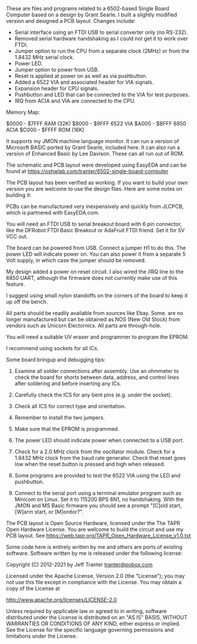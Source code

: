 These are files and programs related to a 6502-based Single Board
Computer based on a design by Grant Searle. I built a slightly
modified version and designed a PCB layout. Changes include:

- Serial interface using an FTDI USB to serial converter only (no
  RS-232).
- Removed serial hardware handshaking as I could not get it to work
  over FTDI.
- Jumper option to run the CPU from a separate clock (2MHz) or from
  the 1.8432 MHz serial clock.
- Power LED.
- Jumper option to power from USB.
- Reset is applied at power on as well as via pushbutton.
- Added a 6522 VIA and associated header for VIA signals.
- Expansion header for CPU signals.
- Pushbutton and LED that can be connected to the VIA for test
  purposes.
- IRQ from ACIA and VIA are connected to the CPU.

Memory Map:

$0000 - $7FFF  RAM (32K)
$8000 - $9FFF  6522 VIA
$A000 - $BFFF  6850 ACIA
$C000 - $FFFF  ROM (16K)

It supports my JMON machine language monitor. It can run a version of
Microsoft BASIC ported by Grant Searle, included here. It can also run
a version of Enhanced Basic by Lee Davison. These can all run out of
ROM.

The schematic and PCB layout were developed using EasyEDA and can be
found at https://oshwlab.com/tranter/6502-single-board-computer

The PCB layout has been verified as working. If you want to build your
own version you are welcome to use the design files. Here are some
notes on building it:

PCBs can be manufactured very inexpensively and quickly from JLCPCB,
which is partnered with EasyEDA.com.

You will need an FTDI USB to serial breakout board with 6 pin
connector, like the DFRobot FTDI Basic Breakout or AdaFruit FTDI
friend. Set it for 5V VCC out.

The board can be powered from USB. Connect a jumper H1 to do this. The
power LED will indicate power on. You can also power it from a
separate 5 Volt supply, in which case the jumper should be removed.

My design added a power on reset circuit. I also wired the /IRQ line
to the 6850 UART, although the firmware does not currently make use of
this feature.

I suggest using small nylon standoffs on the corners of the board to
keep it up off the bench.

All parts should be readily available from sources like Ebay. Some.
are no longer manufactured but can be obtained as NOS (New Old Stock)
from vendors such as Unicorn Electornics. All parts are through-hole.

You will need a suitable UV eraser and programmer to program the
EPROM.

I recommend using sockets for all ICs.

Some board bringup and debugging tips:

1. Examine all solder connections after assembly. Use an ohmmeter to
check the board for shorts between data, address, and control lines
after soldering and before inserting any ICs.

2. Carefully check the ICS for any bent pins (e.g. under the socket).

3. Check all ICS for correct type and orientation.

4. Remember to install the two jumpers.

5. Make sure that the EPROM is programmed.

6. The power LED should indicate power when connected to a USB port.

7. Check for a 2.0 MHz clock from the oscillator module. Check for a
1.8432 MHz clock from the baud rate generator. Check that reset goes
low when the reset button is pressed and high when released.

8. Some programs are provided to test the 6522 VIA using the LED and
pushbutton.

9. Connect to the serial port using a terminal emulator program such
as Minicom on Linux. Set it to 115200 BPS 8N1, no handshaking. With
the JMON and MS Basic firmware you should see a prompt "[C]old start,
[W]arm start, or [M]onitor?".


The PCB layout is Open Source Hardware, licensed under the The TAPR
Open Hardware License. You are welcome to build the circuit and use my
PCB layout.
See https://web.tapr.org/TAPR_Open_Hardware_License_v1.0.txt

Some code here is entirely written by me and others are ports of
existing software. Software written by me is released under the
following license:

Copyright (C) 2012-2021 by Jeff Tranter <tranter@pobox.com>

Licensed under the Apache License, Version 2.0 (the "License");
you may not use this file except in compliance with the License.
You may obtain a copy of the License at

  http://www.apache.org/licenses/LICENSE-2.0

Unless required by applicable law or agreed to in writing, software
distributed under the License is distributed on an "AS IS" BASIS,
WITHOUT WARRANTIES OR CONDITIONS OF ANY KIND, either express or implied.
See the License for the specific language governing permissions and
limitations under the License.
